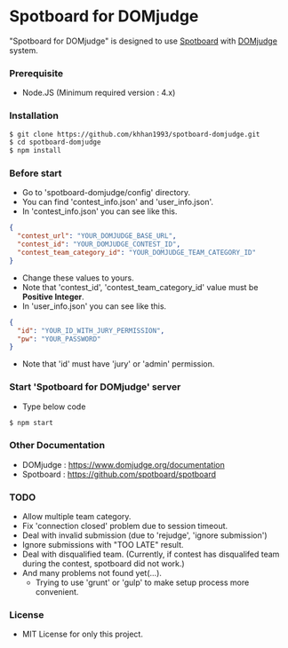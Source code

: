 # Spotboard for DOMjudge

"Spotboard for DOMjudge" is designed to use [Spotboard](https://github.com/spotboard/spotboard) with [DOMjudge](https://github.com/DOMjudge/domjudge) system.

### Prerequisite
  - Node.JS (Minimum required version : 4.x)

### Installation
```sh
$ git clone https://github.com/khhan1993/spotboard-domjudge.git
$ cd spotboard-domjudge
$ npm install
```

### Before start
  - Go to 'spotboard-domjudge/config' directory.
  - You can find 'contest_info.json' and 'user_info.json'.
  - In 'contest_info.json' you can see like this.
```json
{
  "contest_url": "YOUR_DOMJUDGE_BASE_URL",
  "contest_id": "YOUR_DOMJUDGE_CONTEST_ID",
  "contest_team_category_id": "YOUR_DOMJUDGE_TEAM_CATEGORY_ID"
}
```
  - Change these values to yours.
  - Note that 'contest_id', 'contest_team_category_id' value must be **Positive Integer**.
  - In 'user_info.json' you can see like this.
```json
{
  "id": "YOUR_ID_WITH_JURY_PERMISSION",
  "pw": "YOUR_PASSWORD"
}
```
  - Note that 'id' must have 'jury' or 'admin' permission.


### Start 'Spotboard for DOMjudge' server
  - Type below code
```sh
$ npm start
```

### Other Documentation
  - DOMjudge : https://www.domjudge.org/documentation
  - Spotboard : https://github.com/spotboard/spotboard

### TODO
  - Allow multiple team category.
  - Fix 'connection closed' problem due to session timeout.
  - Deal with invalid submission (due to 'rejudge', 'ignore submission')
  - Ignore submissions with "TOO LATE" result.
  - Deal with disqualified team. (Currently, if contest has disqualifed team during the contest, spotboard did not work.)
  - And many problems not found yet(...).
	- Trying to use 'grunt' or 'gulp' to make setup process more convenient.

### License
  - MIT License for only this project.
